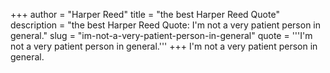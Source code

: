 +++
author = "Harper Reed"
title = "the best Harper Reed Quote"
description = "the best Harper Reed Quote: I'm not a very patient person in general."
slug = "im-not-a-very-patient-person-in-general"
quote = '''I'm not a very patient person in general.'''
+++
I'm not a very patient person in general.
